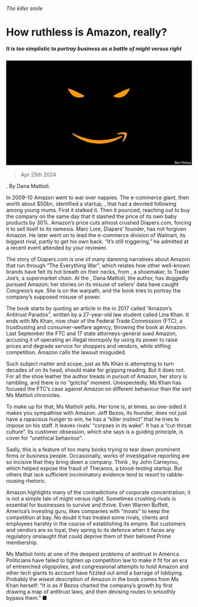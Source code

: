 ###### The killer smile

# How ruthless is Amazon, really? 

##### It is too simplistic to portray business as a battle of might versus right 

![image](images/20240427_CUD002.jpg) 

> Apr 25th 2024 

. By Dana Mattioli. 

In 2009-10 Amazon went to war over nappies. The e-commerce giant, then worth about $50bn, identified a startup, , that had a devoted following among young mums. First it stalked it. Then it pounced, reaching out to buy the company on the same day that it slashed the price of its own baby products by 30%. Amazon’s price cuts almost crushed Diapers.com, forcing it to sell itself to its nemesis. Marc Lore, Diapers’ founder, has not forgiven Amazon. He later went on to lead the e-commerce division of Walmart, its biggest rival, partly to get his own back. “It’s still triggering,” he admitted at a recent event attended by your reviewer. 

The story of Diapers.com is one of many damning narratives about Amazon that run through “The Everything War”, which relates how other well-known brands have felt its hot breath on their necks, from , a shoemaker, to Trader Joe’s, a supermarket chain. At the , Dana Mattioli, the author, has doggedly pursued Amazon; her stories on its misuse of sellers’ data have caught Congress’s eye. She is on the  warpath, and the book tries to portray the company’s supposed misuse of power. 

The book starts by quoting an article in the  in 2017 called “Amazon’s Antitrust Paradox”, written by a 27-year-old law student called Lina Khan. It ends with Ms Khan, now chair of the Federal Trade Commission (FTC), a trustbusting and consumer-welfare agency, throwing the book at Amazon. Last September the FTC and 17 state attorneys-general sued Amazon, accusing it of operating an illegal monopoly by using its power to raise prices and degrade service for shoppers and vendors, while stifling competition. Amazon calls the lawsuit misguided.

Such subject matter and scope, just as Ms Khan is attempting to turn decades of  on its head, should make for gripping reading. But it does not. For all the shoe leather the author treads in pursuit of Amazon, her story is rambling, and there is no “gotcha” moment. Unexpectedly, Ms Khan has focused the FTC’s case against Amazon on different behaviour than the sort Ms Mattioli chronicles. 

To make up for that, Ms Mattioli yells. Her tone is, at times, so one-sided it makes you sympathise with Amazon. Jeff Bezos, its founder, does not just have a rapacious hunger to win, he has a “killer instinct” that he tries to impose on his staff. It leaves rivals’ “corpses in its wake”. It has a “cut-throat culture”. Its customer obsession, which she says is a guiding principle, is cover for “unethical behaviour”. 

Sadly, this is a feature of too many books trying to tear down prominent firms or business people. Occasionally, works of investigative reporting are so incisive that they bring down a company. Think , by John Carreyrou, which helped expose the fraud of Theranos, a blood-testing startup. But others that lack sufficient incriminatory evidence tend to resort to rabble-rousing rhetoric.

Amazon highlights many of the contradictions of corporate concentration; it is not a simple tale of might versus right. Sometimes crushing rivals is essential for businesses to survive and thrive. Even Warren Buffett, America’s investing guru, likes companies with “moats” to keep the competition at bay. No doubt it has treated some rivals, clients and employees harshly in the course of establishing its empire. But customers and vendors are so loyal, they spring to its defence when it faces any regulatory onslaught that could deprive them of their beloved Prime membership. 

Ms Mattioli hints at one of the deepest problems of antitrust in America. Politicians have failed to tighten up competition law to make it fit for an era of entrenched oligopolies, and congressional attempts to hold Amazon and other tech giants to account have fizzled out amid a barrage of lobbying. Probably the wisest description of Amazon in the book comes from Ms Khan herself: “It is as if Bezos charted the company’s growth by first drawing a map of antitrust laws, and then devising routes to smoothly bypass them.” ■


